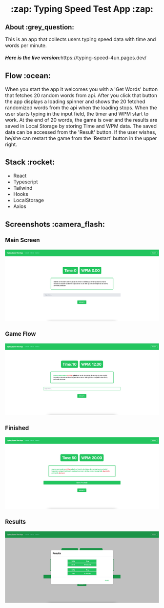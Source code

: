 <h1 align="center">
  :zap: Typing Speed Test App :zap:
</h1>
<h2>
  About :grey_question:
</h2>
<p><font size="3">
  This is an app that collects users typing speed data with time and words per minute. 
  <br><br> 
  <strong><em>Here is the live version:</em></strong>https://typing-speed-4un.pages.dev/
</p>
<h2>
  Flow :ocean:
</h2>
<p><font size="3">
  When you start the app it welcomes you with a 'Get Words' button that fetches 20 random words from api. After you click that button the app displays a loading spinner and shows the 20 fetched randomized words from the api when the loading stops. 
When the user starts typing in the input field, the timer and WPM start to work. At the end of 20 words, the game is over and the results are saved in Local Storage by storing Time and WPM data. The saved data can be accessed from the 'Result' button. If the user wishes, he/she can restart the game from the 'Restart' button in the upper right.   
</p>
<h2>
  Stack :rocket:
</h2>
 <ul>
      <li>React</li>
      <li>Typescript</li>
      <li>Tailwind</li>
      <li>Hooks</li>
      <li>LocalStorage</li>
      <li>Axios</li>
</ul>
  
<h2>
  Screenshots :camera_flash:
</h2>

<h3>
  Main Screen
</h3>
<img src="./public/images/MainScreen.png"/>
<h3>
  Game Flow
</h3>
<img src="./public/images/GameFlow.png"/>
<h3>
  Finished
</h3>
<img src="./public/images/Finished.png"/>
<h3>
  Results
</h3>
<img src="./public/images/Results.png"/>



 

 
